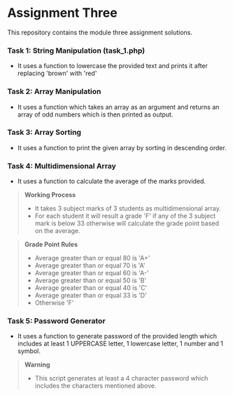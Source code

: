 # Assignment Three

This repository contains the module three assignment solutions.

### Task 1: String Manipulation (task_1.php)
- It uses a function to lowercase the provided text and prints it after replacing 'brown' with 'red'

### Task 2: Array Manipulation
- It uses a function which takes an array as an argument and returns an array of odd numbers which is then printed as output.

### Task 3: Array Sorting
- It uses a function to print the given array by sorting in descending order.

### Task 4: Multidimensional Array
- It uses a function to calculate the average of the marks provided.


> **Working Process**
> - It takes 3 subject marks of 3 students as multidimensional array.
> - For each student it will result a grade 'F' if any of the 3 subject mark is below 33 otherwise will calculate the grade point based on the average.


> **Grade Point Rules**
>
> - Average greater than or equal 80 is 'A+'
> - Average greater than or equal 70 is 'A'
> - Average greater than or equal 60 is 'A-'
> - Average greater than or equal 50 is 'B'
> - Average greater than or equal 40 is 'C'
> - Average greater than or equal 33 is 'D'
> - Otherwise 'F'


### Task 5: Password Generator
- It uses a function to generate password of the provided length which includes at least 1 UPPERCASE letter, 1 lowercase letter, 1 number and 1 symbol.

> **Warning**
>
> - This script generates at least a 4 character password which includes the characters mentioned above.